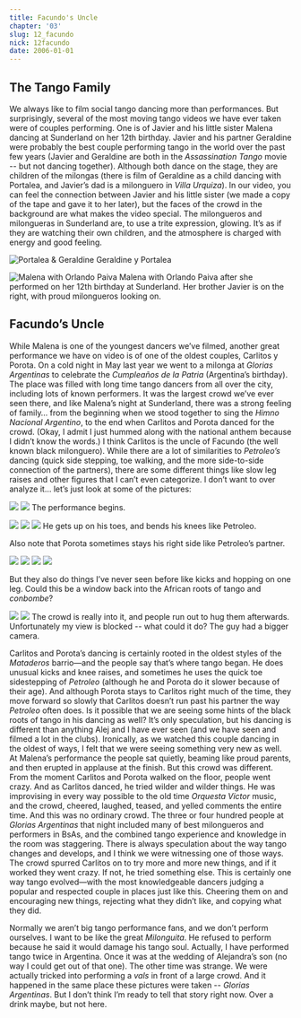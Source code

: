 ```yaml
---
title: Facundo's Uncle
chapter: '03'
slug: 12_facundo
nick: 12facundo
date: 2006-01-01
---
```


## The Tango Family

We always like to film social tango dancing more than performances. But surprisingly, several of the most moving tango videos we have ever taken were of couples performing. One is of Javier and his little sister Malena dancing at Sunderland on her 12th birthday. Javier and his partner Geraldine were probably the best couple performing tango in the world over the past few years (Javier and Geraldine are both in the _Assassination Tango_ movie -- but not dancing together). Although both dance on the stage, they are children of the milongas (there is film of Geraldine as a child dancing with Portalea, and Javier’s dad is a milonguero in _Villa Urquiza_). In our video, you can feel the connection between Javier and his little sister (we made a copy of the tape and gave it to her later), but the faces of the crowd in the background are what makes the video special. The milongueros and milongueras in Sunderland are, to use a trite expression, glowing. It’s as if they are watching their own children, and the atmosphere is charged with energy and good feeling.

![Portalea & Geraldine](/3_pics/12facundo/image001.jpg)
Geraldine y Portalea

![Malena with Orlando Paiva](/3_pics/12facundo/image002.jpg)
Malena with Orlando Paiva after she performed on her 12th birthday at Sunderland.
Her brother Javier is on the right, with proud milongueros looking on.

## Facundo’s Uncle

While Malena is one of the youngest dancers we’ve filmed, another great performance we have on video is of one of the oldest couples, Carlitos y Porota. On a cold night in May last year we went to a milonga at _Glorias Argentinas_ to celebrate the _Cumpleaños de la Patria_ (Argentina’s birthday). The place was filled with long time tango dancers from all over the city, including lots of known performers. It was the largest crowd we’ve ever seen there, and like Malena’s night at Sunderland, there was a strong feeling of family… from the beginning when we stood together to sing the _Himno Nacional Argentino_, to the end when Carlitos and Porota danced for the crowd. (Okay, I admit I just hummed along with the national anthem because I didn’t know the words.) I think Carlitos is the uncle of Facundo (the well known black milonguero). While there are a lot of similarities to _Petroleo’s_ dancing (quick side stepping, toe walking, and the more side-to-side connection of the partners), there are some different things like slow leg raises and other figures that I can’t even categorize. I don’t want to over analyze it… let’s just look at some of the pictures:

![](/3_pics/12facundo/image003s.jpg)
![](/3_pics/12facundo/image004.jpg)
The performance begins.

![](/3_pics/12facundo/image005.jpg)
![](/3_pics/12facundo/image006.jpg)
![](/3_pics/12facundo/image007.jpg)
He gets up on his toes, and bends his knees like Petroleo.

Also note that Porota sometimes stays his right side like Petroleo’s partner.

![](/3_pics/12facundo/image008.jpg)
![](/3_pics/12facundo/image009.jpg)
![](/3_pics/12facundo/image010.jpg)
![](/3_pics/12facundo/image011.jpg)

But they also do things I’ve never seen before like kicks and hopping on one leg.
Could this be a window back into the African roots of tango and _conbombe_?

![](/3_pics/12facundo/image012.jpg)
![](/3_pics/12facundo/image013.jpg)
The crowd is really into it, and people run out to hug them afterwards.
Unfortunately my view is blocked -- what could it do? The guy had a bigger camera.

Carlitos and Porota’s dancing is certainly rooted in the oldest styles of the _Mataderos_ barrio—and the people say that’s where tango began. He does unusual kicks and knee raises, and sometimes he uses the quick toe sidestepping of _Petroleo_ (although he and Porota do it slower because of their age). And although Porota stays to Carlitos right much of the time, they move forward so slowly that Carlitos doesn’t run past his partner the way _Petroleo_ often does. Is it possible that we are seeing some hints of the black roots of tango in his dancing as well? It’s only speculation, but his dancing is different than anything Alej and I have ever seen (and we have seen and filmed a lot in the clubs). Ironically, as we watched this couple dancing in the oldest of ways, I felt that we were seeing something very new as well. At Malena’s performance the people sat quietly, beaming like proud parents, and then erupted in applause at the finish. But this crowd was different. From the moment Carlitos and Porota walked on the floor, people went crazy. And as Carlitos danced, he tried wilder and wilder things. He was improvising in every way possible to the old time _Orquesta Victor_ music, and the crowd, cheered, laughed, teased, and yelled comments the entire time. And this was no ordinary crowd. The three or four hundred people at _Glorias Argentinas_ that night included many of best milongueros and performers in BsAs, and the combined tango experience and knowledge in the room was staggering. There is always speculation about the way tango changes and develops, and I think we were witnessing one of those ways. The crowd spurred Carlitos on to try more and more new things, and if it worked they went crazy. If not, he tried something else. This is certainly one way tango evolved—with the most knowledgeable dancers judging a popular and respected couple in places just like this. Cheering them on and encouraging new things, rejecting what they didn’t like, and copying what they did.

Normally we aren’t big tango performance fans, and we don’t perform ourselves. I want to be like the great _Milonguita_. He refused to perform because he said it would damage his tango soul. Actually, I have performed tango twice in Argentina. Once it was at the wedding of Alejandra’s son (no way I could get out of that one). The other time was strange. We were actually tricked into performing a _vals_ in front of a large crowd. And it happened in the same place these pictures were taken -- _Glorias Argentinas_. But I don’t think I’m ready to tell that story right now. Over a drink maybe, but not here.
